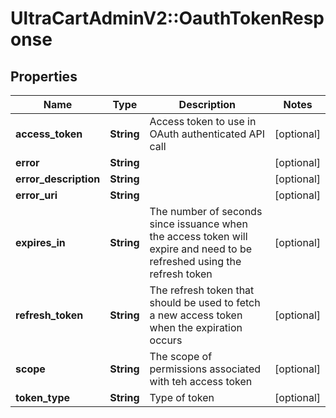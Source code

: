 # UltraCartAdminV2::OauthTokenResponse

## Properties
Name | Type | Description | Notes
------------ | ------------- | ------------- | -------------
**access_token** | **String** | Access token to use in OAuth authenticated API call | [optional] 
**error** | **String** |  | [optional] 
**error_description** | **String** |  | [optional] 
**error_uri** | **String** |  | [optional] 
**expires_in** | **String** | The number of seconds since issuance when the access token will expire and need to be refreshed using the refresh token | [optional] 
**refresh_token** | **String** | The refresh token that should be used to fetch a new access token when the expiration occurs | [optional] 
**scope** | **String** | The scope of permissions associated with teh access token | [optional] 
**token_type** | **String** | Type of token | [optional] 


